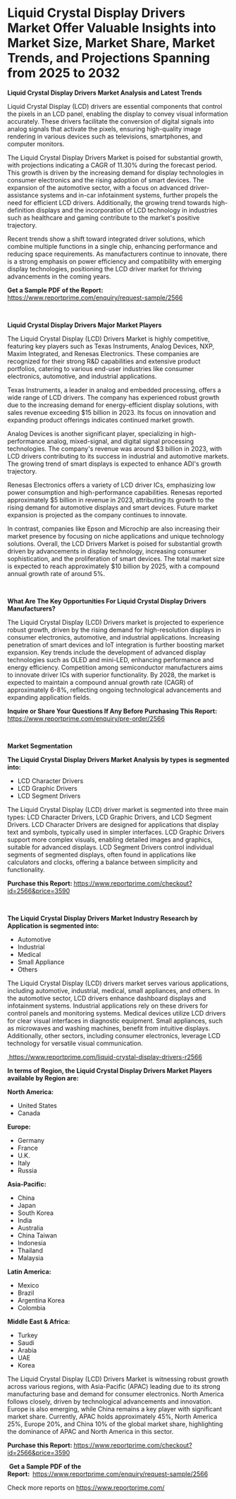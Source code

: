 <p><h1>Liquid Crystal Display Drivers Market Offer Valuable Insights into Market Size, Market Share, Market Trends, and Projections Spanning from 2025 to 2032</h1></p><p><strong>Liquid Crystal Display Drivers Market Analysis and Latest Trends</strong></p>
<p><p>Liquid Crystal Display (LCD) drivers are essential components that control the pixels in an LCD panel, enabling the display to convey visual information accurately. These drivers facilitate the conversion of digital signals into analog signals that activate the pixels, ensuring high-quality image rendering in various devices such as televisions, smartphones, and computer monitors.</p><p>The Liquid Crystal Display Drivers Market is poised for substantial growth, with projections indicating a CAGR of 11.30% during the forecast period. This growth is driven by the increasing demand for display technologies in consumer electronics and the rising adoption of smart devices. The expansion of the automotive sector, with a focus on advanced driver-assistance systems and in-car infotainment systems, further propels the need for efficient LCD drivers. Additionally, the growing trend towards high-definition displays and the incorporation of LCD technology in industries such as healthcare and gaming contribute to the market's positive trajectory.</p><p>Recent trends show a shift toward integrated driver solutions, which combine multiple functions in a single chip, enhancing performance and reducing space requirements. As manufacturers continue to innovate, there is a strong emphasis on power efficiency and compatibility with emerging display technologies, positioning the LCD driver market for thriving advancements in the coming years.</p></p>
<p><strong>Get a Sample PDF of the Report:&nbsp;</strong> <a href="https://www.reportprime.com/enquiry/request-sample/2566?utm_campaign=2732&utm_medium=2&utm_source=Github&utm_content=ia&utm_term=18032025&utm_id=liquid-crystal-display-drivers">https://www.reportprime.com/enquiry/request-sample/2566</a></p>
<p>&nbsp;</p>
<p><strong>Liquid Crystal Display Drivers Major Market Players</strong></p>
<p><p>The Liquid Crystal Display (LCD) Drivers Market is highly competitive, featuring key players such as Texas Instruments, Analog Devices, NXP, Maxim Integrated, and Renesas Electronics. These companies are recognized for their strong R&D capabilities and extensive product portfolios, catering to various end-user industries like consumer electronics, automotive, and industrial applications.</p><p>Texas Instruments, a leader in analog and embedded processing, offers a wide range of LCD drivers. The company has experienced robust growth due to the increasing demand for energy-efficient display solutions, with sales revenue exceeding $15 billion in 2023. Its focus on innovation and expanding product offerings indicates continued market growth.</p><p>Analog Devices is another significant player, specializing in high-performance analog, mixed-signal, and digital signal processing technologies. The company's revenue was around $3 billion in 2023, with LCD drivers contributing to its success in industrial and automotive markets. The growing trend of smart displays is expected to enhance ADI's growth trajectory.</p><p>Renesas Electronics offers a variety of LCD driver ICs, emphasizing low power consumption and high-performance capabilities. Renesas reported approximately $5 billion in revenue in 2023, attributing its growth to the rising demand for automotive displays and smart devices. Future market expansion is projected as the company continues to innovate.</p><p>In contrast, companies like Epson and Microchip are also increasing their market presence by focusing on niche applications and unique technology solutions. Overall, the LCD Drivers Market is poised for substantial growth driven by advancements in display technology, increasing consumer sophistication, and the proliferation of smart devices. The total market size is expected to reach approximately $10 billion by 2025, with a compound annual growth rate of around 5%.</p></p>
<p>&nbsp;</p>
<p><strong>What Are The Key Opportunities For Liquid Crystal Display Drivers Manufacturers?</strong></p>
<p><p>The Liquid Crystal Display (LCD) Drivers market is projected to experience robust growth, driven by the rising demand for high-resolution displays in consumer electronics, automotive, and industrial applications. Increasing penetration of smart devices and IoT integration is further boosting market expansion. Key trends include the development of advanced display technologies such as OLED and mini-LED, enhancing performance and energy efficiency. Competition among semiconductor manufacturers aims to innovate driver ICs with superior functionality. By 2028, the market is expected to maintain a compound annual growth rate (CAGR) of approximately 6-8%, reflecting ongoing technological advancements and expanding application fields.</p></p>
<p><strong>Inquire or Share Your Questions If Any Before Purchasing This Report:</strong> <a href="https://www.reportprime.com/enquiry/pre-order/2566?utm_campaign=2732&utm_medium=2&utm_source=Github&utm_content=ia&utm_term=18032025&utm_id=liquid-crystal-display-drivers">https://www.reportprime.com/enquiry/pre-order/2566</a></p>
<p>&nbsp;</p>
<p><strong>Market Segmentation</strong></p>
<p><strong>The Liquid Crystal Display Drivers Market Analysis by types is segmented into:</strong></p>
<p><ul><li>LCD Character Drivers</li><li>LCD Graphic Drivers</li><li>LCD Segment Drivers</li></ul></p>
<p><p>The Liquid Crystal Display (LCD) driver market is segmented into three main types: LCD Character Drivers, LCD Graphic Drivers, and LCD Segment Drivers. LCD Character Drivers are designed for applications that display text and symbols, typically used in simpler interfaces. LCD Graphic Drivers support more complex visuals, enabling detailed images and graphics, suitable for advanced displays. LCD Segment Drivers control individual segments of segmented displays, often found in applications like calculators and clocks, offering a balance between simplicity and functionality.</p></p>
<p><strong>Purchase this Report:&nbsp;</strong><a href="https://www.reportprime.com/checkout?id=2566&price=3590&utm_campaign=2732&utm_medium=2&utm_source=Github&utm_content=ia&utm_term=18032025&utm_id=liquid-crystal-display-drivers">https://www.reportprime.com/checkout?id=2566&price=3590</a></p>
<p>&nbsp;</p>
<p><strong>The Liquid Crystal Display Drivers Market Industry Research by Application is segmented into:</strong></p>
<p><ul><li>Automotive</li><li>Industrial</li><li>Medical</li><li>Small Appliance</li><li>Others</li></ul></p>
<p><p>The Liquid Crystal Display (LCD) drivers market serves various applications, including automotive, industrial, medical, small appliances, and others. In the automotive sector, LCD drivers enhance dashboard displays and infotainment systems. Industrial applications rely on these drivers for control panels and monitoring systems. Medical devices utilize LCD drivers for clear visual interfaces in diagnostic equipment. Small appliances, such as microwaves and washing machines, benefit from intuitive displays. Additionally, other sectors, including consumer electronics, leverage LCD technology for versatile visual communication.</p></p>
<p><a href="https://www.reportprime.com/liquid-crystal-display-drivers-r2566?utm_campaign=2732&utm_medium=2&utm_source=Github&utm_content=ia&utm_term=18032025&utm_id=liquid-crystal-display-drivers">&nbsp;https://www.reportprime.com/liquid-crystal-display-drivers-r2566</a></p>
<p><strong>In terms of Region, the Liquid Crystal Display Drivers Market Players available by Region are:</strong></p>
<p>
    <p> <strong> North America: </strong>
        <ul>
            <li>United States</li>
            <li>Canada</li>
        </ul>
        </p> 
    <p> <strong> Europe: </strong>
        <ul>
            <li>Germany</li>
            <li>France</li>
            <li>U.K.</li>
            <li>Italy</li>
            <li>Russia</li>
        </ul>
        </p> 
    <p> <strong> Asia-Pacific: </strong>
        <ul>
            <li>China</li>
            <li>Japan</li>
            <li>South Korea</li>
            <li>India</li>
            <li>Australia</li>
            <li>China Taiwan</li>
            <li>Indonesia</li>
            <li>Thailand</li>
            <li>Malaysia</li>
        </ul>
        </p> 
    <p> <strong> Latin America: </strong>
        <ul>
            <li>Mexico</li>
            <li>Brazil</li>
            <li>Argentina Korea</li>
            <li>Colombia</li>
        </ul>
        </p> 
    <p> <strong> Middle East & Africa: </strong>
        <ul>
            <li>Turkey</li>
            <li>Saudi</li>
            <li>Arabia</li>
            <li>UAE</li>
            <li>Korea</li>
        </ul>
    </p>
    </p>
<p><p>The Liquid Crystal Display (LCD) Drivers Market is witnessing robust growth across various regions, with Asia-Pacific (APAC) leading due to its strong manufacturing base and demand for consumer electronics. North America follows closely, driven by technological advancements and innovation. Europe is also emerging, while China remains a key player with significant market share. Currently, APAC holds approximately 45%, North America 25%, Europe 20%, and China 10% of the global market share, highlighting the dominance of APAC and North America in this sector.</p></p>
<p><strong>Purchase this Report: </strong><a href="https://www.reportprime.com/checkout?id=2566&price=3590&utm_campaign=2732&utm_medium=2&utm_source=Github&utm_content=ia&utm_term=18032025&utm_id=liquid-crystal-display-drivers">https://www.reportprime.com/checkout?id=2566&price=3590</a></p>
<p>&nbsp;<strong>Get a Sample PDF of the Report:&nbsp;&nbsp;</strong><a href="https://www.reportprime.com/enquiry/request-sample/2566?utm_campaign=2732&utm_medium=2&utm_source=Github&utm_content=ia&utm_term=18032025&utm_id=liquid-crystal-display-drivers">https://www.reportprime.com/enquiry/request-sample/2566</a></p>
<p><strong></strong></p>
<p>Check more reports on <a href="https://www.reportprime.com/?utm_campaign=2732&utm_medium=2&utm_source=Github&utm_content=ia&utm_term=18032025&utm_id=liquid-crystal-display-drivers">https://www.reportprime.com/</a></p>